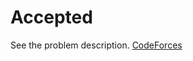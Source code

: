 # Accepted

See the problem description. [CodeForces][1]

[1]: <https://codeforces.com/problemset/problem/982/Accepted> "Problem Webpage"
